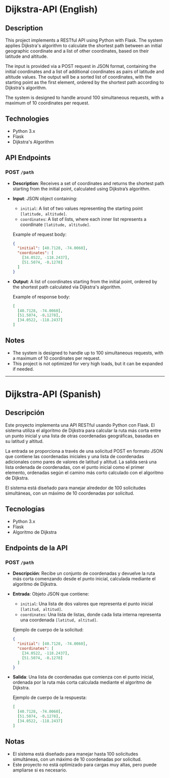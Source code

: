 # Dijkstra-API (English)

## Description

This project implements a RESTful API using Python with Flask. The system applies Dijkstra's algorithm to calculate the shortest path between an initial geographic coordinate and a list of other coordinates, based on their latitude and altitude.

The input is provided via a POST request in JSON format, containing the initial coordinates and a list of additional coordinates as pairs of latitude and altitude values. The output will be a sorted list of coordinates, with the starting point as the first element, ordered by the shortest path according to Dijkstra's algorithm.

The system is designed to handle around 100 simultaneous requests, with a maximum of 10 coordinates per request.

## Technologies

- Python 3.x
- Flask
- Dijkstra's Algorithm

## API Endpoints

### POST `/path`

- **Description**: Receives a set of coordinates and returns the shortest path starting from the initial point, calculated using Dijkstra’s algorithm.
  
- **Input**: JSON object containing:
  - `initial`: A list of two values representing the starting point `[latitude, altitude]`.
  - `coordinates`: A list of lists, where each inner list represents a coordinate `[latitude, altitude]`.

  Example of request body:
  ```json
  {
    "initial": [40.7128, -74.0060],
    "coordinates": [
      [34.0522, -118.2437],
      [51.5074, -0.1278]
    ]
  }
  ```

- **Output**: A list of coordinates starting from the initial point, ordered by the shortest path calculated via Dijkstra's algorithm.

  Example of response body:
  ```json
  [
    [40.7128, -74.0060],
    [51.5074, -0.1278],
    [34.0522, -118.2437]
  ]
  ```

## Notes

- The system is designed to handle up to 100 simultaneous requests, with a maximum of 10 coordinates per request.
- This project is not optimized for very high loads, but it can be expanded if needed.

---

# Dijkstra-API (Spanish)

## Descripción

Este proyecto implementa una API RESTful usando Python con Flask. El sistema utiliza el algoritmo de Dijkstra para calcular la ruta más corta entre un punto inicial y una lista de otras coordenadas geográficas, basadas en su latitud y altitud.

La entrada se proporciona a través de una solicitud POST en formato JSON que contiene las coordenadas iniciales y una lista de coordenadas adicionales como pares de valores de latitud y altitud. La salida será una lista ordenada de coordenadas, con el punto inicial como el primer elemento, ordenadas según el camino más corto calculado con el algoritmo de Dijkstra.

El sistema está diseñado para manejar alrededor de 100 solicitudes simultáneas, con un máximo de 10 coordenadas por solicitud.

## Tecnologías

- Python 3.x
- Flask
- Algoritmo de Dijkstra

## Endpoints de la API

### POST `/path`

- **Descripción**: Recibe un conjunto de coordenadas y devuelve la ruta más corta comenzando desde el punto inicial, calculada mediante el algoritmo de Dijkstra.
  
- **Entrada**: Objeto JSON que contiene:
  - `initial`: Una lista de dos valores que representa el punto inicial `[latitud, altitud]`.
  - `coordinates`: Una lista de listas, donde cada lista interna representa una coordenada `[latitud, altitud]`.

  Ejemplo de cuerpo de la solicitud:
  ```json
  {
    "initial": [40.7128, -74.0060],
    "coordinates": [
      [34.0522, -118.2437],
      [51.5074, -0.1278]
    ]
  }
  ```

- **Salida**: Una lista de coordenadas que comienza con el punto inicial, ordenada por la ruta más corta calculada mediante el algoritmo de Dijkstra.

  Ejemplo de cuerpo de la respuesta:
  ```json
  [
    [40.7128, -74.0060],
    [51.5074, -0.1278],
    [34.0522, -118.2437]
  ]
  ```

## Notas

- El sistema está diseñado para manejar hasta 100 solicitudes simultáneas, con un máximo de 10 coordenadas por solicitud.
- Este proyecto no está optimizado para cargas muy altas, pero puede ampliarse si es necesario.
